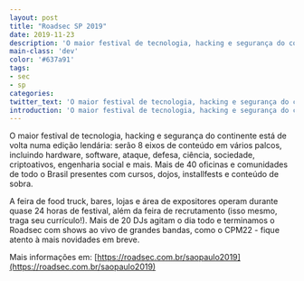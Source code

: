 ```yaml
---
layout: post
title: "Roadsec SP 2019"
date: 2019-11-23
description: 'O maior festival de tecnologia, hacking e segurança do continente.'
main-class: 'dev'
color: '#637a91'
tags:
- sec
- sp
categories:
twitter_text: 'O maior festival de tecnologia, hacking e segurança do continente.'
introduction: 'O maior festival de tecnologia, hacking e segurança do continente.'
---
```


O maior festival de tecnologia, hacking e segurança do continente está de volta numa edição lendária: serão 8 eixos de conteúdo em vários palcos, incluindo hardware, software, ataque, defesa, ciência, sociedade, criptoativos, engenharia social e mais. Mais de 40 oficinas e comunidades de todo o Brasil presentes com cursos, dojos, installfests e conteúdo de sobra. 

A feira de food truck, bares, lojas e área de expositores operam durante quase 24 horas de festival, além da feira de recrutamento (isso mesmo, traga seu currículo!). Mais de 20 DJs agitam o dia todo e terminamos o Roadsec com shows ao vivo de grandes bandas, como o CPM22 - fique atento à mais novidades em breve. 
 

 Mais informações em: [https://roadsec.com.br/saopaulo2019](https://roadsec.com.br/saopaulo2019)
